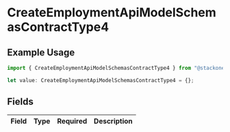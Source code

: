 # CreateEmploymentApiModelSchemasContractType4

## Example Usage

```typescript
import { CreateEmploymentApiModelSchemasContractType4 } from "@stackone/stackone-client-ts/sdk/models/shared";

let value: CreateEmploymentApiModelSchemasContractType4 = {};
```

## Fields

| Field       | Type        | Required    | Description |
| ----------- | ----------- | ----------- | ----------- |